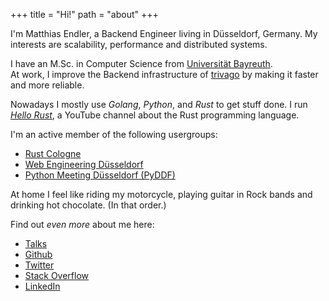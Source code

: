 +++
title = "Hi!"
path = "about"
+++

I'm Matthias Endler, a Backend Engineer living in Düsseldorf, Germany.
My interests are scalability, performance and distributed systems.

I have an M.Sc. in Computer Science from [Universität Bayreuth].\
At work, I improve the Backend infrastructure of [trivago] by making it
faster and more reliable.

Nowadays I mostly use *Golang*, *Python*, and *Rust* to get stuff done.
I run [*Hello Rust*], a YouTube channel about the Rust programming
language.

I\'m an active member of the following usergroups:

- [Rust Cologne]
- [Web Engineering Düsseldorf]
- [Python Meeting Düsseldorf (PyDDF)]

At home I feel like riding my motorcycle, playing guitar in Rock bands
and drinking hot chocolate. (In that order.)

Find out *even more* about me here:

- [Talks]
- [Github]
- [Twitter]
- [Stack Overflow]
- [LinkedIn]

[Universität Bayreuth]: https://www.uni-bayreuth.de/en/index.html
[trivago]: http://tech.trivago.com/
[*Hello Rust*]: https://hello-rust.show
[Rust Cologne]: http://www.meetup.com/de/Rust-Cologne-Bonn/
[Web Engineering Düsseldorf]: https://www.meetup.com/de-DE/Web-Engineering-Duesseldorf/
[Python Meeting Düsseldorf (PyDDF)]: https://www.pyddf.de/
[Talks]: /talks
[Github]: http://github.com/mre/
[Twitter]: https://twitter.com/matthiasendler
[Stack Overflow]: http://stackoverflow.com/users/270334/mre
[LinkedIn]: http://de.linkedin.com/in/endlermatthias